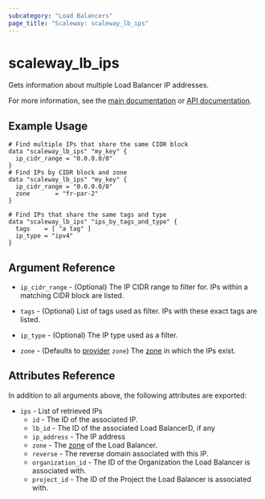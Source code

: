 ```yaml
---
subcategory: "Load Balancers"
page_title: "Scaleway: scaleway_lb_ips"
---
```


# scaleway_lb_ips

Gets information about multiple Load Balancer IP addresses.

For more information, see the [main documentation](https://www.scaleway.com/en/docs/load-balancer/how-to/create-manage-flex-ips/) or [API documentation](https://www.scaleway.com/en/developers/api/load-balancer/zoned-api/#path-ip-addresses-list-ip-addresses).

## Example Usage

```hcl
# Find multiple IPs that share the same CIDR block
data "scaleway_lb_ips" "my_key" {
  ip_cidr_range = "0.0.0.0/0"
}
# Find IPs by CIDR block and zone
data "scaleway_lb_ips" "my_key" {
  ip_cidr_range = "0.0.0.0/0"
  zone       = "fr-par-2"
}

# Find IPs that share the same tags and type
data "scaleway_lb_ips" "ips_by_tags_and_type" {
  tags    = [ "a tag" ]
  ip_type = "ipv4"
}
```

## Argument Reference

- `ip_cidr_range` - (Optional) The IP CIDR range to filter for. IPs within a matching CIDR block are listed.

- `tags` - (Optional)  List of tags used as filter. IPs with these exact tags are listed.

- `ip_type` - (Optional) The IP type used as a filter.

- `zone` - (Defaults to [provider](../index.md#zone) `zone`) The [zone](../guides/regions_and_zones.md#zones) in which the IPs exist.

## Attributes Reference

In addition to all arguments above, the following attributes are exported:

- `ips` - List of retrieved IPs
    - `id` - The ID of the associated IP.
    - `lb_id` - The ID of the associated Load BalancerD, if any
    - `ip_address` - The IP address
    - `zone` - The [zone](../guides/regions_and_zones.md#zones) of the Load Balancer.
    - `reverse` - The reverse domain associated with this IP.
    - `organization_id` - The ID of the Organization the Load Balancer is associated with.
    - `project_id` - The ID of the Project the Load Balancer is associated with.